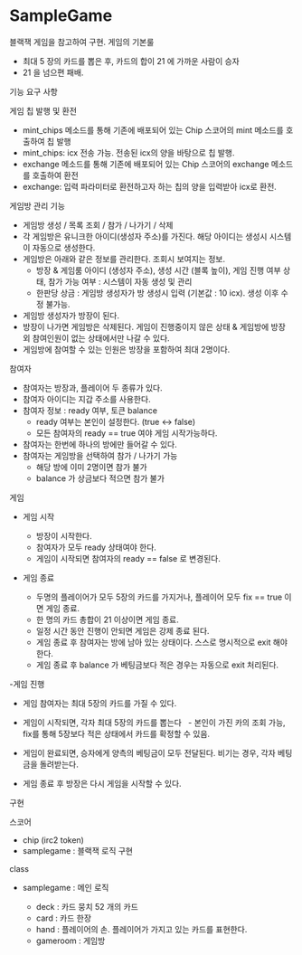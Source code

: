 # SampleGame
블랙잭 게임을 참고하여 구현. 
게임의 기본룰
  - 최대 5 장의 카드를 뽑은 후, 카드의 합이 21 에 가까운 사람이 승자
  - 21 을 넘으편 패배. 

기능 요구 사항 

게임 칩 발행 및 환전
- mint_chips 메소드를 통해 기존에 배포되어 있는 Chip 스코어의 mint 메소드를 호출하여 칩 발행
- mint_chips: icx 전송 가능. 전송된 icx의 양을 바탕으로 칩 발행.
- exchange 메소드를 통해 기존에 배포되어 있는 Chip 스코어의 exchange 메소드를 호출하여 환전
- exchange: 입력 파라미터로 환전하고자 하는 칩의 양을 입력받아 icx로 환전.

게임방 관리 기능 
- 게임방 생성 / 목록 조회 / 참가 / 나가기 / 삭제
- 각 게임방은 유니크한 아이디(생성자 주소)를 가진다. 해당 아이디는 생성시 시스템이 자동으로 생성한다. 
- 게임방은 아래와 같은 정보를 관리한다. 조회시 보여지는 정보. 
    - 방장 & 게임룸 아이디 (생성자 주소), 생성 시간 (블록 높이), 게임 진행 여부 상태,  참가 가능 여부 : 시스템이 자동 생성 및 관리
    - 한판당 상금 : 게임방 생성자가 방 생성시 입력 (기본값 : 10 icx). 생성 이후 수정 불가능.
- 게임방 생성자가 방장이 된다. 
- 방장이 나가면 게임방은 삭제된다. 게임이 진행중이지 않은 상태 & 게임방에 방장 외 참여인원이 없는 상태에서만 나갈 수 있다.
- 게임방에 참여할 수 있는 인원은 방장을 포함하여 최대 2명이다.

참여자 
- 참여자는 방장과, 플레이어 두 종류가 있다.
- 참여자 아이디는 지갑 주소를 사용한다.
- 참여자 정보 : ready 여부, 토큰 balance
    - ready 여부는 본인이 설정한다. (true <-> false) 
    - 모든 참여자의 ready == true 여야 게임 시작가능하다.
- 참여자는 한번에 하나의 방에만 들어갈 수 있다. 
- 참여자는 게임방을 선택하여 참가 / 나가기 가능 
    - 해당 방에 이미 2명이면 참가 불가
    - balance 가 상금보다 적으면 참가 불가 


게임
- 게임 시작 
    - 방장이 시작한다.
    - 참여자가 모두 ready 상태여야 한다.
    - 게임이 시작되면 참여자의 ready == false 로 변경된다.


- 게임 종료 
    - 두명의 플레이어가 모두 5장의 카드를 가지거나, 플레이어 모두 fix == true 이면 게임 종료.
    - 한 명의 카드 총합이 21 이상이면 게임 종료.
    - 일정 시간 동안 진행이 안되면 게임은 강제 종료 된다.
    - 게임 종료 후 참여자는 방에 남아 있는 상태이다. 스스로 명시적으로 exit 해야 한다.
    - 게임 종료 후 balance 가 베팅금보다 적은 경우는 자동으로 exit 처리된다. 

-게임 진행
  - 게임 참여자는 최대 5장의 카드를 가질 수 있다. 
  - 게임이 시작되면, 각자 최대 5장의 카드를 뽑는다
  - 본인이 가진 카의 조회 가능, fix를 통해 5장보다 적은 상태에서 카드를 확정할 수 있음.

- 게임이 완료되면, 승자에게 양측의 베팅금이 모두 전달된다. 비기는 경우, 각자 베팅금을 돌려받는다. 
- 게임 종료 후 방장은 다시 게임을 시작할 수 있다. 


구현

스코어 
- chip (irc2 token) 
- samplegame : 블랙잭 로직 구현

class 
- samplegame : 메인 로직 

  - deck : 카드 뭉치 52 개의 카드 
  - card : 카드 한장 
  - hand : 플레이어의 손. 플레이어가 가지고 있는 카드를 표현한다.
  - gameroom : 게임방 
